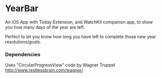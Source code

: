 # YearBar
An iOS App with Today Extension, and WatchKit companion app, to show you how many days of the year are left.

Perfect to let you know how long you have left to complete those new year resolutions/goals.

### Dependencies
Uses "CircularProgressView" code by Wagner Truppel
http://www.restlessbrain.com/wagner/
